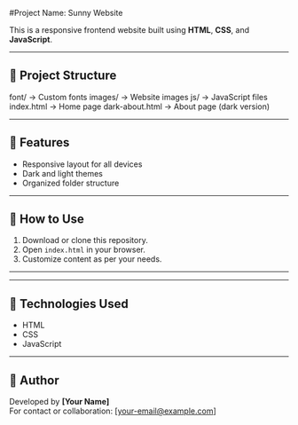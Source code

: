 #Project Name: Sunny Website

This is a responsive frontend website built using **HTML**, **CSS**, and **JavaScript**.

---

## 📁 Project Structure


font/ → Custom fonts
images/ → Website images
js/ → JavaScript files
index.html → Home page
dark-about.html → About page (dark version)

---

## 🚀 Features
- Responsive layout for all devices  
- Dark and light themes  
- Organized folder structure  

---

## 🧠 How to Use
1. Download or clone this repository.  
2. Open `index.html` in your browser.  
3. Customize content as per your needs.  

---

---
## 🧰 Technologies Used
- HTML
- CSS  
- JavaScript  

---

## 📜 Author
Developed by **[Your Name]**  
For contact or collaboration: [your-email@example.com]
